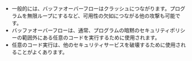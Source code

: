 
- 一般的には、バッファオーバーフローはクラッシュにつながります。プログラムを無限ループにするなど、可用性の欠如につながる他の攻撃も可能です。 
- バッファオーバーフローは、通常、プログラムの暗黙のセキュリティポリシーの範囲外にある任意のコードを実行するために使用されます。
- 任意のコード実行は、他のセキュリティサービスを破壊するために使用されることがよくあります。
